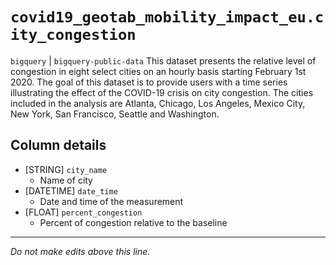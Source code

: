 # `covid19_geotab_mobility_impact_eu.city_congestion`
`bigquery` | `bigquery-public-data`
This dataset presents the relative level of congestion in eight select cities on an hourly basis starting February 1st 2020. The goal of this dataset is to provide users with a time series illustrating the effect of the COVID-19 crisis on city congestion. The cities included in the analysis are Atlanta, Chicago, Los Angeles, Mexico City, New York, San Francisco, Seattle and Washington.

## Column details
* [STRING]    `city_name`
  - Name of city
* [DATETIME]  `date_time`
  - Date and time of the measurement
* [FLOAT]     `percent_congestion`
  - Percent of congestion relative to the baseline

-------------------------------------------------------------------------------
*Do not make edits above this line.*
